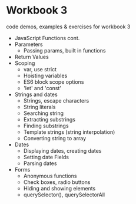 # Workbook 3

code demos, examples & exercises for workbook 3

- JavaScript Functions cont.
- Parameters
  - Passing params, built in functions
- Return Values
- Scoping
  - var, use strict
  - Hoisting variables
  - ES6 block scope options
  - 'let' and 'const'
- Strings and dates
  - Strings, escape characters
  - String literals
  - Searching string
  - Extracting substrings
  - Finding substrings
  - Template strings (string interpolation)
  - Converting string to array
- Dates
  - Displaying dates, creating dates
  - Setting date Fields
  - Parsing dates
- Forms
  - Anonymous functions
  - Check boxes, radio buttons
  - Hiding and showing elements
  - querySelector(), querySelectorAll
